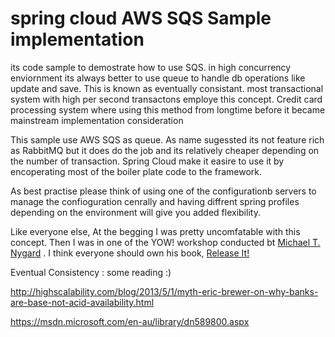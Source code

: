 # spring cloud AWS SQS Sample implementation

its code sample to demostrate how to use SQS. in high concurrency enviornment its always better to use queue to handle db operations like update and save. This is known as eventually consistant. most transactional system with high per second transactons employe this concept. Credit card processing system where using this method from longtime before it became mainstream implementation consideration

This sample use AWS SQS as queue. As name sugessted its not feature rich as RabbitMQ but it does do the job and its relatively cheaper depending on the number of transaction. Spring Cloud make it easire to use it by encoperating most of the boiler plate code to the framework. 

As best practise please think of using one of the configurationb servers to manage the confioguration cenrally and having diffrent spring profiles depending on the environment will give you added flexibility.

Like everyone else, At the begging I was pretty uncomfatable with this concept. Then I was in one of the YOW! workshop conducted bt  [Michael T. Nygard](https://twitter.com/mtnygard) . I think everyone should own his book, [Release It!](http://www.amazon.com/Release-It-Production-Ready-Pragmatic-Programmers/dp/0978739213)




Eventual Consistency :
some reading :)

http://highscalability.com/blog/2013/5/1/myth-eric-brewer-on-why-banks-are-base-not-acid-availability.html

https://msdn.microsoft.com/en-au/library/dn589800.aspx
